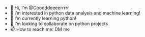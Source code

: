 - 👋 Hi, I’m @Coodddeeeerrrrr
- 👀 I’m interested in python data analysis and machine learning!
- 🌱 I’m currently learning python!
- 💞️ I’m looking to collaborate on python projects
- 📫 How to reach me: DM me

<!---
Coodddeeeerrrrr/Coodddeeeerrrrr is a ✨ special ✨ repository because its `README.md` (this file) appears on your GitHub profile.
You can click the Preview link to take a look at your changes.
--->
